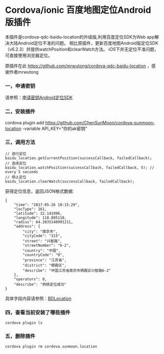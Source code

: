 # Cordova/ionic 百度地图定位Android版插件


本插件是cordova-qdc-baidu-location的升级版,利用百度定位SDK为Web app解决大陆Android定位不准的问题。
相比原插件，更新百度地图Android版定位SDK（v6.2.3）并提供watchPosition和clearWatch方法。 iOS下并无定位不准问题，可直接使用浏览器定位。

原插件在此 https://github.com/mrwutong/cordova-qdc-baidu-location ，感谢作者mrwutong



### 一，申请密钥
请参照：[申请密钥Android定位SDK](http://developer.baidu.com/map/index.php?title=android-locsdk/guide/key)

### 二，安装插件

cordova plugin add https://github.com/ChenSunMoon/cordova-sunmoon-location -variable API_KEY="你的ak密钥"

### 三，调用方法
```
// 进行定位
baidu_location.getCurrentPosition(successCallback, failedCallback);
// 连续定位
baidu_location.watchPosition(successCallback, failedCallback, 5); // every 5 seconds
// 停止定位
baidu_location.clearWatch(successCallback, failedCallback);
```
获得定位信息，返回JSON格式数据:
```
{
	"time": "2017-05-26 10:15:29",
	"locType": 161,
	"latitude": 32.141996,
	"longitude": 118.885118,
	"radius": 64.2035140991211,
	"address": {
		"city": "南京市",
		"cityCode": "315",
		"street": "兴智路",
		"streetNumber": "6-2",
		"country": "中国",
		"countryCode": "0",
		"province": "江苏省",
		"district": "栖霞区",
		"describe": "中国江苏省南京市栖霞区兴智路6-2"
	},
	"operators": 0,
	"describe": "网络定位成功"
}
```
具体字段内容请参照：[BDLocation](http://developer.baidu.com/map/loc_refer/index.html)

### 四，查看当前安装了哪些插件
```
cordova plugin ls
```

### 五，删除插件
```
cordova plugin rm cordova.sunmoon.location
```


